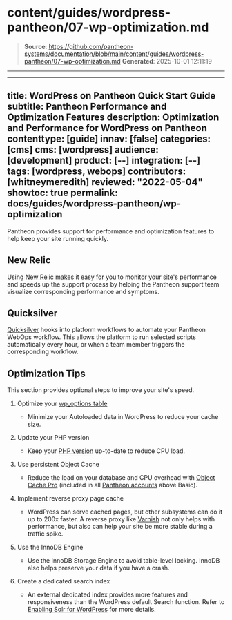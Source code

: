 # content/guides/wordpress-pantheon/07-wp-optimization.md

> **Source**: https://github.com/pantheon-systems/documentation/blob/main/content/guides/wordpress-pantheon/07-wp-optimization.md
> **Generated**: 2025-10-01 12:11:19

---

---
title: WordPress on Pantheon Quick Start Guide
subtitle: Pantheon Performance and Optimization Features
description: Optimization and Performance for WordPress on Pantheon
contenttype: [guide]
innav: [false]
categories: [cms]
cms: [wordpress]
audience: [development]
product: [--]
integration: [--]
tags: [wordpress, webops]
contributors: [whitneymeredith]
reviewed: "2022-05-04"
showtoc: true
permalink: docs/guides/wordpress-pantheon/wp-optimization
---

Pantheon provides support for performance and optimization features to help keep your site running quickly.

## New Relic

Using [New Relic](/guides/new-relic) makes it easy for you to monitor your site's performance and speeds up the support process by helping the Pantheon support team visualize corresponding performance and symptoms.

## Quicksilver

[Quicksilver](/guides/quicksilver) hooks into platform workflows to automate your Pantheon WebOps workflow. This allows the platform to run selected scripts automatically every hour, or when a team member triggers the corresponding workflow.

## Optimization Tips

This section provides optional steps to improve your site's speed.

1. Optimize your [wp_options table](/optimize-wp-options-table-autoloaded-data)

    - Minimize your Autoloaded data in WordPress to reduce your cache size.

1. Update your PHP version

    - Keep your [PHP version](/guides/php/php-versions#all-php-versions) up-to-date to reduce CPU load.

1. Use persistent Object Cache

    - Reduce the load on your database and CPU overhead with [Object Cache Pro](/object-cache/wordpress) (included in all [Pantheon accounts](/guides/account-mgmt/plans/faq#plan-resources) above Basic).

1. Implement reverse proxy page cache

    - WordPress can serve cached pages, but other subsystems can do it up to 200x faster. A reverse proxy like [Varnish](/cache-control) not only helps with performance, but also can help your site be more stable during a traffic spike.

1. Use the InnoDB Engine

    - Use the InnoDB Storage Engine to avoid table-level locking. InnoDB also helps preserve your data if you have a crash.

1. Create a dedicated search index

    - An external dedicated index provides more features and responsiveness than the WordPress default Search function. Refer to [Enabling Solr for WordPress](/guides/wordpress-developer/wordpress-solr) for more details.
